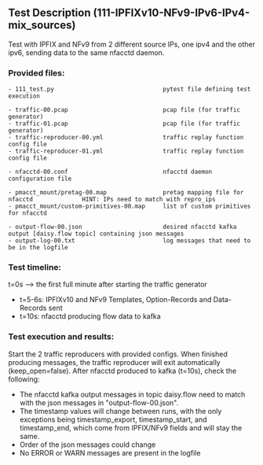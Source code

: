 ## Test Description (111-IPFIXv10-NFv9-IPv6-IPv4-mix_sources)

Test with IPFIX and NFv9 from 2 different source IPs, one ipv4 and the other ipv6, sending data to the same nfacctd daemon.

### Provided files:
```
- 111_test.py                               pytest file defining test execution

- traffic-00.pcap                           pcap file (for traffic generator)
- traffic-01.pcap                           pcap file (for traffic generator)
- traffic-reproducer-00.yml                 traffic replay function config file      
- traffic-reproducer-01.yml                 traffic replay function config file

- nfacctd-00.conf                           nfacctd daemon configuration file

- pmacct_mount/pretag-00.map                pretag mapping file for nfacctd              HINT: IPs need to match with repro_ips
- pmacct_mount/custom-primitives-00.map     list of custom primitives for nfacctd

- output-flow-00.json                       desired nfacctd kafka output [daisy.flow topic] containing json messages
- output-log-00.txt                         log messages that need to be in the logfile
```

### Test timeline:
t=0s --> the first full minute after starting the traffic generator

- t=5-6s:   IPFIXv10 and NFv9 Templates, Option-Records and Data-Records sent
- t=10s:    nfacctd producing flow data to kafka

### Test execution and results:

Start the 2 traffic reproducers with provided configs. When finished producing messages, the traffic reproducer will exit automatically (keep_open=false). 
After nfacctd produced to kafka (t=10s), check the following:

- The nfacctd kafka output messages in topic daisy.flow need to match with the json messages in "output-flow-00.json".
- The timestamp values will change between runs, with the only exceptions being timestamp_export, timestamp_start, and timestamp_end, which come from IPFIX/NFv9 fields and will stay the same.
- Order of the json messages could change
- No ERROR or WARN messages are present in the logfile
